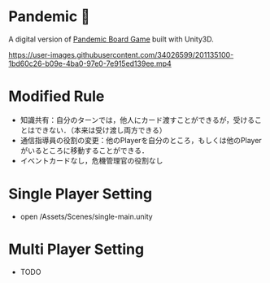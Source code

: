 # Pandemic 🦠 
A digital version of [Pandemic Board Game](https://en.wikipedia.org/wiki/Pandemic_(board_game)) built with Unity3D. 


https://user-images.githubusercontent.com/34026599/201135100-1bd60c26-b09e-4ba0-97e0-7e915ed139ee.mp4



# Modified Rule
- 知識共有：自分のターンでは，他人にカード渡すことができるが，受けることはできない．（本来は受け渡し両方できる）
- 通信指導員の役割の変更：他のPlayerを自分のところ，もしくは他のPlayerがいるところに移動することができる．
- イベントカードなし，危機管理官の役割なし


# Single Player Setting
- open /Assets/Scenes/single-main.unity



# Multi Player Setting
- TODO
